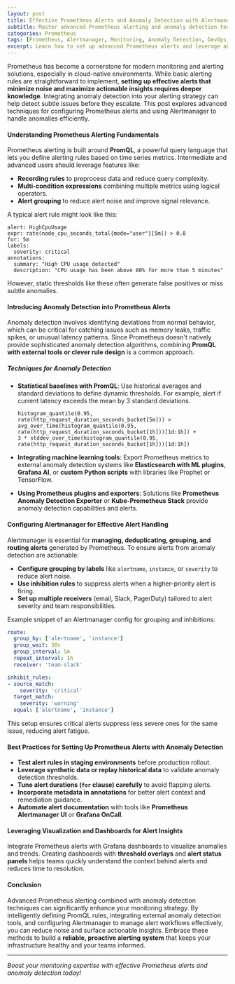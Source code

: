 ```yaml
---
layout: post
title: Effective Prometheus Alerts and Anomaly Detection with Alertmanager  
subtitle: Master advanced Prometheus alerting and anomaly detection techniques using Alertmanager for robust monitoring  
categories: Prometheus  
tags: [Prometheus, Alertmanager, Monitoring, Anomaly Detection, DevOps, Kubernetes, Observability]  
excerpt: Learn how to set up advanced Prometheus alerts and leverage anomaly detection methods with Alertmanager to build reliable and intelligent monitoring systems.  
---
```

Prometheus has become a cornerstone for modern monitoring and alerting solutions, especially in cloud-native environments. While basic alerting rules are straightforward to implement, **setting up effective alerts that minimize noise and maximize actionable insights requires deeper knowledge**. Integrating anomaly detection into your alerting strategy can help detect subtle issues before they escalate. This post explores advanced techniques for configuring Prometheus alerts and using Alertmanager to handle anomalies efficiently.

#### Understanding Prometheus Alerting Fundamentals

Prometheus alerting is built around **PromQL**, a powerful query language that lets you define alerting rules based on time series metrics. Intermediate and advanced users should leverage features like:

- **Recording rules** to preprocess data and reduce query complexity.
- **Multi-condition expressions** combining multiple metrics using logical operators.
- **Alert grouping** to reduce alert noise and improve signal relevance.

A typical alert rule might look like this:

```
alert: HighCpuUsage  
expr: rate(node_cpu_seconds_total{mode="user"}[5m]) > 0.8  
for: 5m  
labels:  
  severity: critical  
annotations:  
  summary: "High CPU usage detected"  
  description: "CPU usage has been above 80% for more than 5 minutes"  
```

However, static thresholds like these often generate false positives or miss subtle anomalies.

#### Introducing Anomaly Detection into Prometheus Alerts

Anomaly detection involves identifying deviations from normal behavior, which can be critical for catching issues such as memory leaks, traffic spikes, or unusual latency patterns. Since Prometheus doesn't natively provide sophisticated anomaly detection algorithms, combining **PromQL with external tools or clever rule design** is a common approach.

##### Techniques for Anomaly Detection

- **Statistical baselines with PromQL**: Use historical averages and standard deviations to define dynamic thresholds. For example, alert if current latency exceeds the mean by 3 standard deviations.
  
  ```promql
  histogram_quantile(0.95, rate(http_request_duration_seconds_bucket[5m])) >  
  avg_over_time(histogram_quantile(0.95, rate(http_request_duration_seconds_bucket[1h]))[1d:1h]) +  
  3 * stddev_over_time(histogram_quantile(0.95, rate(http_request_duration_seconds_bucket[1h]))[1d:1h])
  ```

- **Integrating machine learning tools**: Export Prometheus metrics to external anomaly detection systems like **Elasticsearch with ML plugins**, **Grafana AI**, or **custom Python scripts** with libraries like Prophet or TensorFlow.

- **Using Prometheus plugins and exporters**: Solutions like **Prometheus Anomaly Detection Exporter** or **Kube-Prometheus Stack** provide anomaly detection capabilities and alerts.

#### Configuring Alertmanager for Effective Alert Handling

Alertmanager is essential for **managing, deduplicating, grouping, and routing alerts** generated by Prometheus. To ensure alerts from anomaly detection are actionable:

- **Configure grouping by labels** like `alertname`, `instance`, or `severity` to reduce alert noise.
- **Use inhibition rules** to suppress alerts when a higher-priority alert is firing.
- **Set up multiple receivers** (email, Slack, PagerDuty) tailored to alert severity and team responsibilities.
  
Example snippet of an Alertmanager config for grouping and inhibitions:

```yaml
route:  
  group_by: ['alertname', 'instance']  
  group_wait: 30s  
  group_interval: 5m  
  repeat_interval: 1h  
  receiver: 'team-slack'  

inhibit_rules:  
- source_match:  
    severity: 'critical'  
  target_match:  
    severity: 'warning'  
  equal: ['alertname', 'instance']
```

This setup ensures critical alerts suppress less severe ones for the same issue, reducing alert fatigue.

#### Best Practices for Setting Up Prometheus Alerts with Anomaly Detection

- **Test alert rules in staging environments** before production rollout.
- **Leverage synthetic data or replay historical data** to validate anomaly detection thresholds.
- **Tune alert durations (`for` clause) carefully** to avoid flapping alerts.
- **Incorporate metadata in annotations** for better alert context and remediation guidance.
- **Automate alert documentation** with tools like **Prometheus Alertmanager UI** or **Grafana OnCall**.

#### Leveraging Visualization and Dashboards for Alert Insights

Integrate Prometheus alerts with Grafana dashboards to visualize anomalies and trends. Creating dashboards with **threshold overlays** and **alert status panels** helps teams quickly understand the context behind alerts and reduces time to resolution.

#### Conclusion

Advanced Prometheus alerting combined with anomaly detection techniques can significantly enhance your monitoring strategy. By intelligently defining PromQL rules, integrating external anomaly detection tools, and configuring Alertmanager to manage alert workflows effectively, you can reduce noise and surface actionable insights. Embrace these methods to build a **reliable, proactive alerting system** that keeps your infrastructure healthy and your teams informed.

---

*Boost your monitoring expertise with effective Prometheus alerts and anomaly detection today!*
